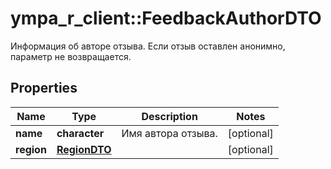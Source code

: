 # ympa_r_client::FeedbackAuthorDTO

Информация об авторе отзыва.  Если отзыв оставлен анонимно, параметр не возвращается. 

## Properties
Name | Type | Description | Notes
------------ | ------------- | ------------- | -------------
**name** | **character** | Имя автора отзыва. | [optional] 
**region** | [**RegionDTO**](RegionDTO.md) |  | [optional] 


